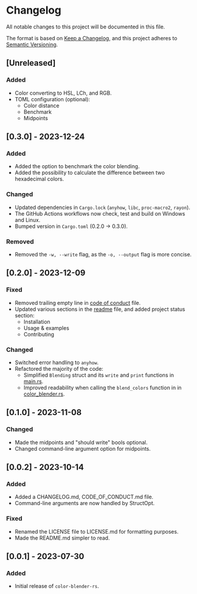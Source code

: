 # Changelog

All notable changes to this project will be documented in this file.

The format is based on [Keep a Changelog](https://keepachangelog.com/),
and this project adheres to [Semantic Versioning](https://semver.org/).

## \[Unreleased\]

### Added

  - Color converting to HSL, LCh, and RGB.
  - TOML configuration (optional):
    - Color distance
    - Benchmark
    - Midpoints

## \[0.3.0\] - 2023-12-24

### Added

  - Added the option to benchmark the color blending.
  - Added the possibility to calculate the difference between two hexadecimal
    colors.

### Changed

  - Updated dependencies in `Cargo.lock` (`anyhow`, `libc`, `proc-macro2`, `rayon`).
  - The GitHub Actions workflows now check, test and build on Windows and Linux.
  - Bumped version in `Cargo.toml` (0.2.0 -\> 0.3.0).

### Removed

  - Removed the `-w, --write` flag, as the `-o, --output` flag is more concise.

## \[0.2.0\] - 2023-12-09

### Fixed

  - Removed trailing empty line in [code of conduct](CODE_OF_CONDUCT.md) file.
  - Updated various sections in the [readme](README.md) file, and added project status section:
    - Installation
    - Usage & examples
    - Contributing

### Changed

  - Switched error handling to `anyhow`.
  - Refactored the majority of the code:
    - Simplified `Blending` struct and its `write` and `print` functions in [main.rs](src/main.rs).
    - Improved readability when calling the `blend_colors` function in in [color_blender.rs](src/color_blender.rs).

## \[0.1.0\] - 2023-11-08

### Changed

  - Made the midpoints and "should write" bools optional.
  - Changed command-line argument option for midpoints.

## \[0.0.2\] - 2023-10-14

### Added

  - Added a CHANGELOG.md, CODE\_OF\_CONDUCT.md file.
  - Command-line arguments are now handled by StructOpt.

### Fixed

  - Renamed the LICENSE file to LICENSE.md for formatting purposes.
  - Made the README.md simpler to read.

## \[0.0.1\] - 2023-07-30

### Added

  - Initial release of `color-blender-rs`.

